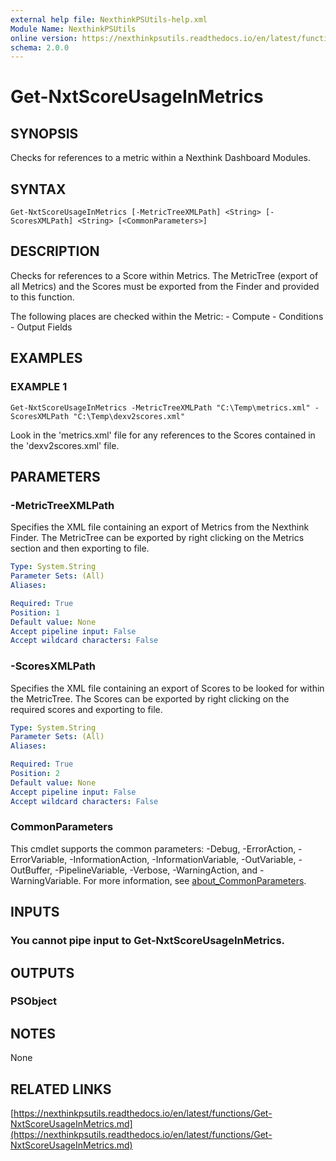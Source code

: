 ```yaml
---
external help file: NexthinkPSUtils-help.xml
Module Name: NexthinkPSUtils
online version: https://nexthinkpsutils.readthedocs.io/en/latest/functions/Get-NxtScoreUsageInMetrics.md
schema: 2.0.0
---
```


# Get-NxtScoreUsageInMetrics

## SYNOPSIS
Checks for references to a metric within a Nexthink Dashboard Modules.

## SYNTAX

```
Get-NxtScoreUsageInMetrics [-MetricTreeXMLPath] <String> [-ScoresXMLPath] <String> [<CommonParameters>]
```

## DESCRIPTION
Checks for references to a Score within Metrics.
The MetricTree (export of all Metrics) and the Scores must be exported from the Finder and provided to this function.

The following places are checked within the Metric:
    - Compute
    - Conditions
    - Output Fields

## EXAMPLES

### EXAMPLE 1
```
Get-NxtScoreUsageInMetrics -MetricTreeXMLPath "C:\Temp\metrics.xml" -ScoresXMLPath "C:\Temp\dexv2scores.xml"
```

Look in the 'metrics.xml' file for any references to the Scores contained in the 'dexv2scores.xml' file.

## PARAMETERS

### -MetricTreeXMLPath
Specifies the XML file containing an export of Metrics from the Nexthink Finder.
The MetricTree can be exported by right clicking on the Metrics section and then exporting to file.

```yaml
Type: System.String
Parameter Sets: (All)
Aliases:

Required: True
Position: 1
Default value: None
Accept pipeline input: False
Accept wildcard characters: False
```

### -ScoresXMLPath
Specifies the XML file containing an export of Scores to be looked for within the MetricTree.
The Scores can be exported by right clicking on the required scores and exporting to file.

```yaml
Type: System.String
Parameter Sets: (All)
Aliases:

Required: True
Position: 2
Default value: None
Accept pipeline input: False
Accept wildcard characters: False
```

### CommonParameters
This cmdlet supports the common parameters: -Debug, -ErrorAction, -ErrorVariable, -InformationAction, -InformationVariable, -OutVariable, -OutBuffer, -PipelineVariable, -Verbose, -WarningAction, and -WarningVariable. For more information, see [about_CommonParameters](http://go.microsoft.com/fwlink/?LinkID=113216).

## INPUTS

### You cannot pipe input to Get-NxtScoreUsageInMetrics.
## OUTPUTS

### PSObject
## NOTES
None

## RELATED LINKS

[https://nexthinkpsutils.readthedocs.io/en/latest/functions/Get-NxtScoreUsageInMetrics.md](https://nexthinkpsutils.readthedocs.io/en/latest/functions/Get-NxtScoreUsageInMetrics.md)

